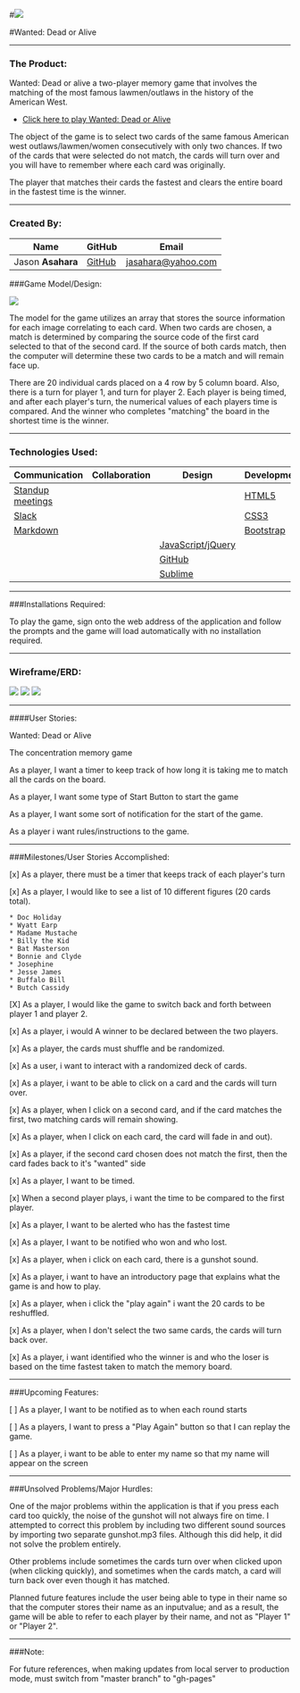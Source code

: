 
#![](http://i.imgur.com/PN5dMnA.jpg)

#Wanted: Dead or Alive

---

### The Product:

Wanted: Dead or alive a two-player memory game that involves the matching of the most famous lawmen/outlaws in the history of the American West.

- [Click here to play Wanted: Dead or Alive](http://ansel291.github.io/Project_1/)

The object of the game is to select two cards of the same famous American west outlaws/lawmen/women  consecutively with only two chances.  If two of the cards that were selected do not match, the cards will turn over and you will have to remember where each card was originally.

The player that matches their cards the fastest and clears the entire board in the fastest time is the winner.

---

### Created By:

**Name** | **GitHub** | **Email** 
---------| ---------- | ---------
Jason **Asahara** | [GitHub](https://github.com/Ansel291) | [jasahara@yahoo.com](jasahara@yahoo.com)

###Game Model/Design:

![](http://i.imgur.com/BuHNExf.jpg) 

The model for the game utilizes an array that stores the source information for each image correlating to each card.  When two cards are chosen, a match is determined by comparing the source code of the first card selected to that of the second card.  If the source of both cards match, then the computer will determine these two cards to be a match and will remain face up.

There are 20 individual cards placed on a 4 row by 5 column board.
Also, there is a turn for player 1, and turn for player 2.  Each player is being timed, and after each player's turn, the numerical values of each players time is compared.  And the winner who completes "matching" the board in the shortest time is the winner.

---


### Technologies Used:


Communication | Collaboration | Design | Development | APIs | Deployment
----| ---| --- | --- | --- | ---
 [Standup meetings](https://en.wikipedia.org/wiki/Stand-up_meeting)| | | [HTML5](https://developer.mozilla.org/en-US/docs/Web/HTML)| | [Git-Hub Pages](http://heroku.com/)
 [Slack](https://slack.com/) | |  | [CSS3](http://www.w3schools.com/css/) |  | 
 [Markdown](https://guides.github.com/features/mastering-markdown/)|  |  | [Bootstrap](http://getbootstrap.com/) | |
 |  | | [JavaScript/jQuery](https://www.javascript.com/) | 
 |  | | [GitHub](https://github.com/) |
 |  | | [Sublime](http://www.sublimetext.com/) |

---

###Installations Required:

To play the game, sign onto the web address of the application and follow the prompts and the game will load automatically with no installation required.

---

### Wireframe/ERD:
![](http://i.imgur.com/KQXS2FX.jpg) 
![](http://i.imgur.com/F3hH81x.jpg)
![](http://i.imgur.com/KfGqAN8.jpg)

---

####User Stories:


Wanted: Dead or Alive

The concentration memory game

As a player, I want a timer to keep track of how long it is taking me to match all the cards on the board.

As a player, I want some type of Start Button to start the game

As a player, I want some sort of notification for the start of the game.

As a player i want rules/instructions to the game.

---

###Milestones/User Stories Accomplished:

[x] As a player, there must be a timer that keeps track of each player's turn

[x] As a player, I would like to see a list of 10 different figures (20 cards total).

	* Doc Holiday
	* Wyatt Earp
	* Madame Mustache
	* Billy the Kid
	* Bat Masterson
	* Bonnie and Clyde
	* Josephine
	* Jesse James
	* Buffalo Bill
	* Butch Cassidy

[X] As a player, I would like the game to switch back and forth between player 1 and player 2.

[x] As a player, i would A winner to be declared between the two players.

[x] As a player, the cards must shuffle and be randomized.

[x] As a user, i want to interact with a randomized deck of cards.

[x] As a player, i want to be able to click on a card and the cards will turn over.

[x] As a player, when I click on a second card, and if the card matches the first, two matching cards will remain showing.

[x] As a player, when I click on each card, the card will fade in and out).

[x] As a player, if the second card chosen does not match the first, then the card fades back to it's "wanted" side

[x] As a player, I want to be timed.

[x] When a second player plays, i want the time to be compared to the first player.

[x] As a player, I want to be alerted who has the fastest time

[x] As a player, I want to be notified who won and who lost.

[x] As a player, when i click on each card, there is a gunshot sound.

[x] As a player, i want to have an introductory page that explains what the game is and how to play.

[x] As a player, when i click the "play again" i want the 20 cards to be reshuffled.

[x] As a player, when I don't select the two same cards, the cards will turn back over.

[x] As a player, i want identified who the winner is and who the loser is based on the time fastest taken to match the memory board.

---

###Upcoming Features:

[ ] As a player, I want to be notified as to when each round starts

[ ] As a players, I want to press a "Play Again" button so that I can replay the game. 

[ ] As a player, i want to be able to enter my name so that my name will appear on the screen

---

###Unsolved Problems/Major Hurdles:

One of the major problems within the application is that if you press each card too quickly, the noise of the gunshot will not always fire on time.  I attempted to correct this problem by including two different sound sources by importing two separate gunshot.mp3 files.  Although this did help, it did not solve the problem entirely.

Other problems include sometimes the cards turn over when clicked upon (when clicking quickly), and sometimes when the cards match, a card will turn back over even though it has matched.

Planned future features include the user being able to type in their name so that the computer stores their name as an inputvalue; and as a result, the game will be able to refer to each player by their name, and not as "Player 1" or "Player 2".

---

###Note:

For future references, when making updates from local server to production mode,
must switch from "master branch" to "gh-pages"

























